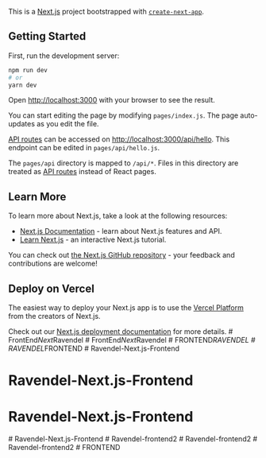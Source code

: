This is a [Next.js](https://nextjs.org/) project bootstrapped with [`create-next-app`](https://github.com/vercel/next.js/tree/canary/packages/create-next-app).

## Getting Started

First, run the development server:

```bash
npm run dev
# or
yarn dev
```

Open [http://localhost:3000](http://localhost:3000) with your browser to see the result.

You can start editing the page by modifying `pages/index.js`. The page auto-updates as you edit the file.

[API routes](https://nextjs.org/docs/api-routes/introduction) can be accessed on [http://localhost:3000/api/hello](http://localhost:3000/api/hello). This endpoint can be edited in `pages/api/hello.js`.

The `pages/api` directory is mapped to `/api/*`. Files in this directory are treated as [API routes](https://nextjs.org/docs/api-routes/introduction) instead of React pages.

## Learn More

To learn more about Next.js, take a look at the following resources:

- [Next.js Documentation](https://nextjs.org/docs) - learn about Next.js features and API.
- [Learn Next.js](https://nextjs.org/learn) - an interactive Next.js tutorial.

You can check out [the Next.js GitHub repository](https://github.com/vercel/next.js/) - your feedback and contributions are welcome!

## Deploy on Vercel

The easiest way to deploy your Next.js app is to use the [Vercel Platform](https://vercel.com/new?utm_medium=default-template&filter=next.js&utm_source=create-next-app&utm_campaign=create-next-app-readme) from the creators of Next.js.

Check out our [Next.js deployment documentation](https://nextjs.org/docs/deployment) for more details.
#   F r o n t E n d _ N e x t _ R a v e n d e l  
 #   F r o n t E n d _ N e x t _ R a v e n d e l  
 #   F R O N T E N D _ R A V E N D E L  
 #   R A V E N D E L _ F R O N T E N D  
 # Ravendel-Next.js-Frontend
# Ravendel-Next.js-Frontend
# Ravendel-Next.js-Frontend
#   R a v e n d e l - N e x t . j s - F r o n t e n d  
 #   R a v e n d e l - f r o n t e n d 2  
 #   R a v e n d e l - f r o n t e n d 2  
 #   R a v e n d e l - f r o n t e n d 2  
 #   F R O N T E N D  
 